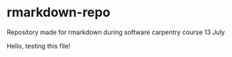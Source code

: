 # rmarkdown-repo
Repository made for rmarkdown during software carpentry course 13 July

Hello, testing this file!


